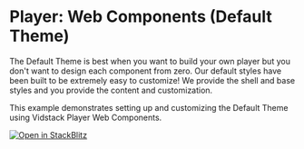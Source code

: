 # Player: Web Components (Default Theme)

The Default Theme is best when you want to build your own player but you don't want to
design each component from zero. Our default styles have been built to be extremely easy to
customize! We provide the shell and base styles and you provide the content and customization.

This example demonstrates setting up and customizing the Default Theme using Vidstack Player
Web Components.

[![Open in StackBlitz](https://developer.stackblitz.com/img/open_in_stackblitz.svg)][stackblitz-demo]

[stackblitz-demo]: https://stackblitz.com/fork/github/vidstack/vidstack/tree/next/examples/player/web-components/default-theme?title=Vidstack%20Player%20-%20Web%20Components%20%28Default%20Theme%29&file=src/main.ts&showSidebar=1
